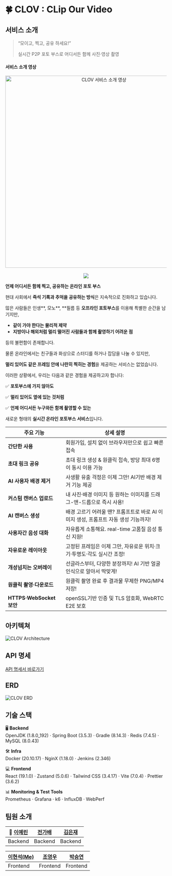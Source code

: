 # 🍀 CLOV : CLip Our Video



## 서비스 소개

>
> “모이고, 찍고, 공유 하세요!”
>  
> 실시간 P2P 포토 부스로 어디서든 함께 사진·영상 촬영
> 

#### 서비스 소개 영상
<div align="center">
  <a href="https://www.youtube.com/watch?v=MoQZfgaZc_E">
    <img src="https://img.youtube.com/vi/MoQZfgaZc_E/maxresdefault.jpg" alt="CLOV 서비스 소개 영상" width="600">
    <br><br>
    <img src="https://img.shields.io/badge/소개 영상 보기-FF0000?style=for-the-badge&logo=youtube&logoColor=white">
  </a>
</div>

**언제 어디서든 함께 찍고, 공유하는 온라인 포토 부스**

현대 사회에서 **즉석 기록과 추억을 공유하는 방식**은 지속적으로 진화하고 있습니다.

많은 사람들은 인생**, 모노**, **필름 등 **오프라인 포토부스**를 이용해 특별한 순간을 남기지만,

- **같이 가야 한다는 물리적 제약**
- **지방이나 해외처럼 멀리 떨어진 사람들과 함께 촬영하기 어려운 점**

등의 불편함이 존재합니다.

물론 온라인에서는 친구들과 화상으로 스터디를 하거나 잡담을 나눌 수 있지만,

**멀리 있어도 같은 프레임 안에 나란히 찍히는 경험**을 제공하는 서비스는 없었습니다.

이러한 상황에서, 우리는 다음과 같은 경험을 제공하고자 합니다:

✅ **포토부스에 가지 않아도**

✅ **멀리 있어도 옆에 있는 것처럼**

✅ **언제 어디서든 누구와든 함께 촬영할 수 있는**

새로운 형태의 **실시간 온라인 포토부스 서비스**입니다.

| 주요 기능 | 상세 설명 |
| --- | --- |
| **간단한 사용** | 회원가입, 설치 없이 브라우저만으로 쉽고 빠른 접속 |
| **초대 링크 공유** | 초대 링크 생성 & 원클릭 접속, 방당 최대 6명이 동시 이용 가능 |
| **AI 사용자 배경 제거** | 사생활 유출 걱정은 이제 그만! AI기반 배경 제거 기능 제공  |
| **커스텀 캔버스 업로드** | 내 사진·배경 이미지 등 원하는 이미지를 드래그-앤-드롭으로 즉시 사용! |
| **AI 캔버스 생성** | 배경 고르기 어려울 땐? 프롬프트로 바로 AI 이미지 생성, 프롬프트 자동 생성 기능까지! |
| **사용자간 음성 대화** | 자유롭게 소통해요. real-time 고품질 음성 통신 지원! |
| **자유로운 레이아웃** | 고정된 프레임은 이제 그만, 자유로운 위치·크기·투명도·각도 실시간 조정! |
| **개성넘치는 오버레이** | 선글라스부터, 다양한 분장까지! AI 기반 얼굴 인식으로 알아서 딱맞게! |
| **원클릭 촬영·다운로드** | 원클릭 촬영 완료 후 결과물 무제한 PNG/MP4 저장! |
| **HTTPS·WebSocket 보안** | openSSL기반 인증 및 TLS 암호화, WebRTC E2E 보호 |


## 아키텍쳐
![CLOV Architecture](https://i.imgur.com/FXopagr.png)

## API 명세
[API 명세서 바로가기](https://yxin.notion.site/API-2297c9100471819b8c22c55fe0bcf8c2?source=copy_link)


## ERD
![CLOV ERD](https://i.imgur.com/MJx5NVR.png)

## 기술 스택

🖥️ **Backend**  
OpenJDK (1.8.0_192) · Spring Boot (3.5.3) · Gradle (8.14.3) · Redis (7.4.5) · MySQL (8.0.43)  

🛠️ **Infra**  
Docker (20.10.17) · NginX (1.18.0) · Jenkins (2.346)  

💻 **Frontend**  
React (19.1.0) · Zustand (5.0.6) · Tailwind CSS (3.4.17) · Vite (7.0.4) · Prettier (3.6.2)  

📊 **Monitoring & Test Tools**  
Prometheus · Grafana · k6 · InfluxDB · WebPerf 


## 팀원 소개

| 👑 [이예린](https://github.com/lreowy) | [전가배](https://github.com/jeongabae) | [김은재](https://github.com/EUNJAE1012) |
| --- | --- | --- |
| Backend |Backend  | Backend |

| [이현석(Me)](https://github.com/ppower-dev) | [조영우](https://github.com/evermate)  | [박승연](https://github.com/sysysys98) |
| --- | --- | --- |
| Frontend | Frontend | Frontend |
